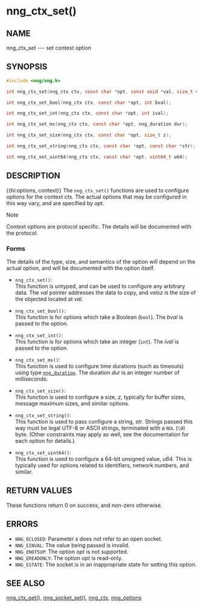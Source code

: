 # nng_ctx_set()

## NAME

nng_ctx_set --- set context option

## SYNOPSIS

```c
#include <nng/nng.h>

int nng_ctx_set(nng_ctx ctx, const char *opt, const void *val, size_t valsz);

int nng_ctx_set_bool(nng_ctx ctx, const char *opt, int bval);

int nng_ctx_set_int(nng_ctx ctx, const char *opt, int ival);

int nng_ctx_set_ms(nng_ctx ctx, const char *opt, nng_duration dur);

int nng_ctx_set_size(nng_ctx ctx, const char *opt, size_t z);

int nng_ctx_set_string(nng_ctx ctx, const char *opt, const char *str);

int nng_ctx_set_uint64(nng_ctx ctx, const char *opt, uint64_t u64);
```

## DESCRIPTION

{{hi:options, context}}
The `nng_ctx_set()` functions are used to configure options for
the context _ctx_.
The actual options that may be configured in this way vary, and are
specified by _opt_.

> [!NOTE]
> Context options are protocol specific.
> The details will be documented with the protocol.

### Forms

The details of the type, size, and semantics of the option will depend
on the actual option, and will be documented with the option itself.

- `nng_ctx_set()`:\
  This function is untyped, and can be used to configure any arbitrary data.
  The _val_ pointer addresses the data to copy, and _valsz_ is the
  size of the objected located at _val_.

- `nng_ctx_set_bool()`:\
  This function is for options which take a Boolean (`bool`).
  The _bval_ is passed to the option.

- `nng_ctx_set_int()`:\
  This function is for options which take an integer (`int`).
  The _ival_ is passed to the option.

- `nng_ctx_set_ms()`:\
  This function is used to configure time durations (such as timeouts) using
  type [`nng_duration`](nng_duration.md).
  The duration _dur_ is an integer number of milliseconds.

- `nng_ctx_set_size()`:\
  This function is used to configure a size, _z_, typically for buffer sizes,
  message maximum sizes, and similar options.

- `nng_ctx_set_string()`:\
  This function is used to pass configure a string, _str_.
  Strings passed this way must be legal UTF-8 or ASCII strings, terminated
  with a `NUL` (`\0`) byte.
  (Other constraints may apply as well, see the documentation for each option
  for details.)

- `nng_ctx_set_uint64()`:\
  This function is used to configure a 64-bit unsigned value, _u64_.
  This is typically used for options related to identifiers, network numbers,
  and similar.

## RETURN VALUES

These functions return 0 on success, and non-zero otherwise.

## ERRORS

- `NNG_ECLOSED`: Parameter _s_ does not refer to an open socket.
- `NNG_EINVAL`: The value being passed is invalid.
- `NNG_ENOTSUP`: The option _opt_ is not supported.
- `NNG_EREADONLY`: The option _opt_ is read-only.
- `NNG_ESTATE`: The socket is in an inappropriate state for setting this option.

## SEE ALSO

[nng_ctx_get()](nng_ctx_get),
[nng_socket_set()](nng_socket_get),
[nng_ctx](nng_ctx),
[nng_options](nng_options)
